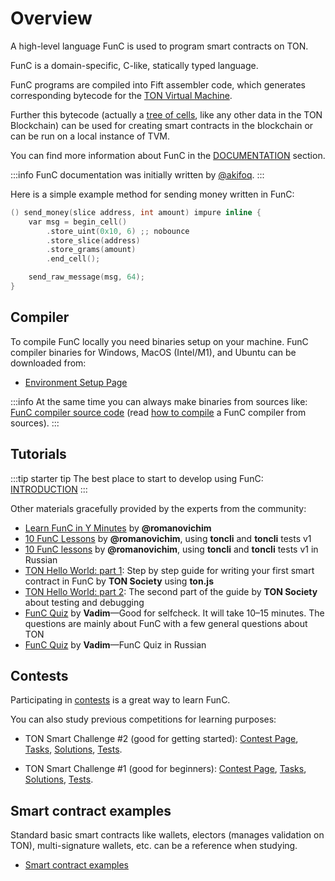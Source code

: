 # Overview

A high-level language FunC is used to program smart contracts on TON.

FunC is a domain-specific, C-like, statically typed language.

FunC programs are compiled into Fift assembler code, which generates corresponding bytecode for the [TON Virtual Machine](/learn/tvm-instructions/tvm-overview).

Further this bytecode (actually a [tree of cells](/learn/overviews/cells), like any other data in the TON Blockchain) can be used for creating smart contracts in the blockchain or can be run on a local instance of TVM.

You can find more information about FunC in the [DOCUMENTATION](/develop/func/types) section.

:::info
FunC documentation was initially written by [@akifoq](https://github.com/akifoq).
:::

Here is a simple example method for sending money written in FunC:

```cpp
() send_money(slice address, int amount) impure inline {
    var msg = begin_cell()
        .store_uint(0x10, 6) ;; nobounce
        .store_slice(address)
        .store_grams(amount)
        .end_cell();

    send_raw_message(msg, 64);
}
```

## Compiler

To compile FunC locally you need binaries setup on your machine. FunC compiler binaries for Windows, MacOS (Intel/M1), and Ubuntu can be downloaded from:
* [Environment Setup Page](/develop/smart-contracts/environment/installation)

:::info
At the same time you can always make binaries from sources like:  
[FunC compiler source code](https://github.com/ton-blockchain/ton/tree/master/crypto/func) (read [how to compile](/develop/howto/compile#func) a FunC compiler from sources).
:::

## Tutorials

:::tip starter tip
The best place to start to develop using FunC: [INTRODUCTION](/develop/smart-contracts/)
:::

Other materials gracefully provided by the experts from the community:

* [Learn FunC in Y Minutes](https://learnxinyminutes.com/docs/func/) by **@romanovichim**
* [10 FunC Lessons](https://github.com/romanovichim/TonFunClessons_Eng) by **@romanovichim**, using **toncli** and **toncli** tests v1
* [10 FunC lessons](https://github.com/romanovichim/TonFunClessons_ru) by **@romanovichim**, using **toncli** and **toncli** tests v1 in Russian
* [TON Hello World: part 1](https://blog.ton.org/step-by-step-guide-for-writing-your-first-smart-contract-in-func): Step by step guide for writing your first smart contract in FunC by **TON Society** using **ton.js**
* [TON Hello World: part 2](https://blog.ton.org/step-by-step-guide-for-writing-your-first-smart-contract-in-func-2): The second part of the guide by **TON Society** about testing and debugging
* [FunC Quiz](https://t.me/toncontests/60) by **Vadim**—Good for selfcheck. It will take 10–15 minutes. The questions are mainly about FunС with a few general questions about TON
* [FunC Quiz](https://t.me/toncontests/58?comment=14888) by **Vadim**—FunC Quiz in Russian

## Contests

Participating in [contests](https://t.me/toncontests) is a great way to learn FunC.

You can also study previous competitions for learning purposes:
* TON Smart Challenge #2 (good for getting started):
  [Contest Page](https://ton.org/ton-smart-challenge-2),
  [Tasks](https://github.com/ton-blockchain/func-contest2),
  [Solutions](https://github.com/ton-blockchain/func-contest2-solutions),
  [Tests](https://github.com/ton-blockchain/func-contest2-tests).

* TON Smart Challenge #1 (good for beginners):
  [Contest Page](https://ton.org/contest),
  [Tasks](https://github.com/ton-blockchain/func-contest1),
  [Solutions](https://github.com/ton-blockchain/func-contest1-solutions),
  [Tests](https://github.com/ton-blockchain/func-contest1-tests).

## Smart contract examples

Standard basic smart contracts like wallets, electors (manages validation on TON), multi-signature wallets, etc. can be a reference when studying.

* [Smart contract examples](/develop/smart-contracts/#smart-contracts-examples)